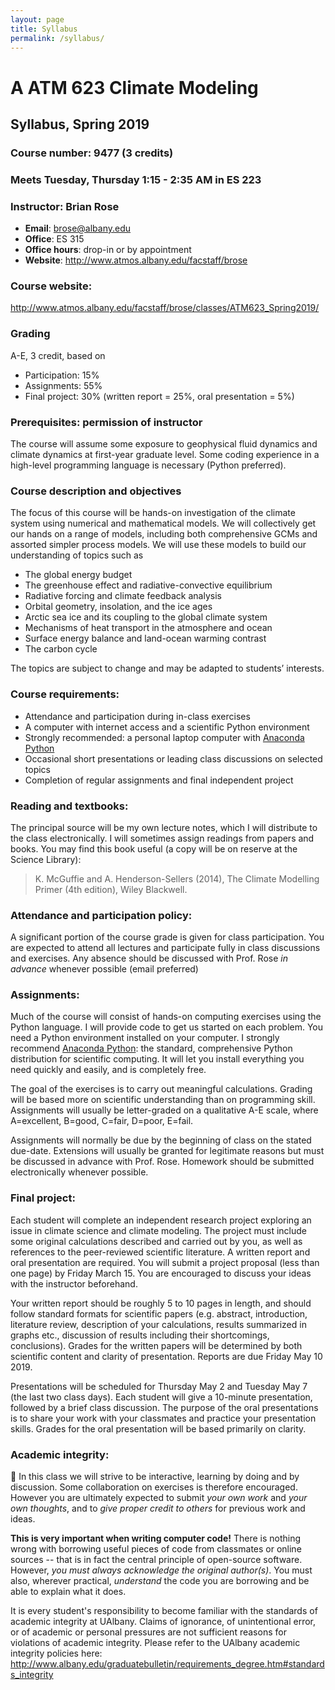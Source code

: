 ```yaml
---
layout: page
title: Syllabus
permalink: /syllabus/
---
```

# A ATM 623 Climate Modeling
## Syllabus, Spring 2019

### Course number: 9477  (3 credits)

### Meets Tuesday, Thursday 1:15 - 2:35 AM in ES 223
### Instructor: Brian Rose
- **Email**: <brose@albany.edu>
- **Office**: ES 315
- **Office hours**: drop-in or by appointment
- **Website**: <http://www.atmos.albany.edu/facstaff/brose>

### Course website:
<http://www.atmos.albany.edu/facstaff/brose/classes/ATM623_Spring2019/>

### Grading

A-E, 3 credit, based on

- Participation: 15%
- Assignments: 55%
- Final project: 30% (written report = 25%, oral presentation = 5%)


### Prerequisites: permission of instructor

The course will assume some exposure to geophysical fluid dynamics and climate dynamics at first-year graduate level. Some coding experience in a high-level programming language is necessary (Python preferred).

### Course description and objectives

The focus of this course will be hands-on investigation of the climate system using numerical and mathematical models. We will collectively get our hands on a range of models, including both comprehensive GCMs and assorted simpler process models. We will use these models to build our understanding of topics such as

- The global energy budget
- The greenhouse effect and radiative-convective equilibrium
- Radiative forcing and climate feedback analysis
- Orbital geometry, insolation, and the ice ages
- Arctic sea ice and its coupling to the global climate system
- Mechanisms of heat transport in the atmosphere and ocean
- Surface energy balance and land-ocean warming contrast
- The carbon cycle

The topics are subject to change and may be adapted to students’ interests.

### Course requirements:

- Attendance and participation during in-class exercises
- A computer with internet access and a scientific Python environment
- Strongly recommended: a personal laptop computer with [Anaconda Python](https://www.continuum.io/downloads)
- Occasional short presentations or leading class discussions on selected topics
- Completion of regular assignments and final independent project

### Reading and textbooks:

The principal source will be my own lecture notes, which I will distribute to the class electronically. I will sometimes assign readings from papers and books.
You may find this book useful (a copy will be on reserve at the Science Library):

> K. McGuffie and A. Henderson-Sellers (2014), The Climate Modelling Primer (4th edition), Wiley Blackwell.

### Attendance and participation policy:

A significant portion of the course grade is given for class participation. You are expected to attend all lectures and participate fully in class discussions and exercises. Any absence should be discussed with Prof. Rose *in advance* whenever possible (email preferred)

### Assignments:

Much of the course will consist of hands-on computing exercises using the Python language. I will provide code to get us started on each problem. You need a Python environment installed on your computer. I strongly recommend [Anaconda Python](https://www.anaconda.com/download/): the standard, comprehensive Python distribution for scientific computing. It will let you install everything you need quickly and easily, and is completely free.

The goal of the exercises is to carry out meaningful calculations. Grading will be based more on scientific understanding than on programming skill. Assignments will usually be letter-graded on a qualitative A-E scale, where A=excellent, B=good, C=fair, D=poor, E=fail.

Assignments will normally be due by the beginning of class on the stated due-date. Extensions will usually be granted for legitimate reasons but must be discussed in advance with Prof. Rose. Homework should be submitted electronically whenever possible.

### Final project:

Each student will complete an independent research project exploring an issue in climate science and climate modeling. The project must include some original calculations described and carried out by you, as well as references to the peer-reviewed scientific literature. A written report and oral presentation are required. You will submit a project proposal (less than one page) by Friday March 15. You are encouraged to discuss your ideas with the instructor beforehand.

Your written report should be roughly 5 to 10 pages in length, and should follow standard formats for scientific papers (e.g. abstract, introduction, literature review, description of your calculations, results summarized in graphs etc., discussion of results including their shortcomings, conclusions). Grades for the written papers will be determined by both scientific content and clarity of presentation. Reports are due Friday May 10 2019.

Presentations will be scheduled for Thursday May 2 and Tuesday May 7 (the last two class days). Each student will give a 10-minute presentation, followed by a brief class discussion. The purpose of the oral presentations is to share your work with your classmates and practice your presentation skills. Grades for the oral presentation will be based primarily on clarity.

### Academic integrity:

In this class we will strive to be interactive, learning by doing and by discussion. Some collaboration on exercises is therefore encouraged. However you are ultimately expected to submit *your own work* and *your own thoughts*, and to *give proper credit to others* for previous work and ideas.

**This is very important when writing computer code!** There is nothing wrong with borrowing useful pieces of code from classmates or online sources -- that is in fact the central principle of open-source software. However, *you must always acknowledge the original author(s)*. You must also, wherever practical, *understand* the code you are borrowing and be able to explain what it does.

It is every student's responsibility to become familiar with the standards of academic integrity at UAlbany. Claims of ignorance, of unintentional error, or of academic or personal pressures are not sufficient reasons for violations of academic integrity. Please refer to the UAlbany academic integrity policies here: http://www.albany.edu/graduatebulletin/requirements_degree.htm#standards_integrity
